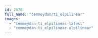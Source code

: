 ```yaml
---
id: 2678
full_name: "cemmeydan/ti_elpilinear"
images: 
  - "cemmeydan-ti_elpilinear-latest"
  - "cemmeydan-ti_elpilinear-elpilinear"
---
```

